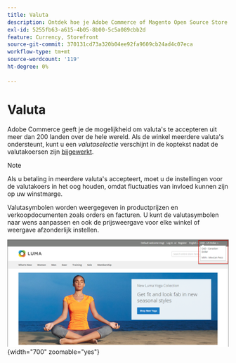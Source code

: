 ```yaml
---
title: Valuta
description: Ontdek hoe je Adobe Commerce of Magento Open Source Store meerdere valuta's kan ondersteunen om de ervaring van klanten te verbeteren.
exl-id: 5255fb63-a615-4b05-8b00-5c5a089cbb2d
feature: Currency, Storefront
source-git-commit: 370131cd73a320b04ee92fa9609cb24ad4c07eca
workflow-type: tm+mt
source-wordcount: '119'
ht-degree: 0%

---
```


# Valuta

Adobe Commerce geeft je de mogelijkheid om valuta&#39;s te accepteren uit meer dan 200 landen over de hele wereld. Als de winkel meerdere valuta&#39;s ondersteunt, kunt u een _valutaselectie_ verschijnt in de koptekst nadat de valutakoersen zijn [bijgewerkt](currency-update.md).

>[!NOTE]
>
>Als u betaling in meerdere valuta&#39;s accepteert, moet u de instellingen voor de valutakoers in het oog houden, omdat fluctuaties van invloed kunnen zijn op uw winstmarge.

Valutasymbolen worden weergegeven in productprijzen en verkoopdocumenten zoals orders en facturen. U kunt de valutasymbolen naar wens aanpassen en ook de prijsweergave voor elke winkel of weergave afzonderlijk instellen.

![Voorbeeld van winkel - valutakeuze](./assets/storefront-currency-chooser.png){width="700" zoomable="yes"}
